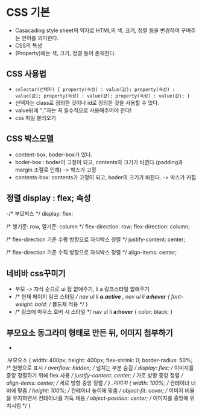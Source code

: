 # CSS 기본
- Casacading style sheet의 약자로 HTML의 색. 크기, 정렬 등을 변경하여 꾸며주는 언어를 의미한다.
- CSS의 특성
- (Property)에는 색, 크기, 정렬 등이 존재한다.
## CSS 사용법
- `selector(선택자) {
	property(속성) : value(값);
    property(속성) : value(값);
    property(속성) : value(값);
    property(속성) : value(값);
 }`
 - 선택자는 class로 정의한 것이나 id로 정의한 것을 사용할 수 있다.
 - value뒤에 ";"자는 꼭 필수적으로 사용해주어야 한다!
 - css 파일 불러오기  <link rel="stylesheet" href="style sheet example.css">

 ## CSS 박스모델
 - content-box, boder-box가 있다.
 - boder-box : boder이 고정이 되고, contents의 크기가 바뀐다.(padding과 margin 조절로 인해) -> 박스가 고정
 - contents-box: contents가 고정이 되고, boder의 크기가 바뀐다. -> 박스가 커짐


## 정렬 display : flex; 속성
-/* 부모박스 */
    display: flex;

/* 행기준: row, 열기준: column */
    flex-direction: row;
    flex-direction: column;

/* flex-direction 기준 수평 방향으로 자식박스 정렬 */
    justify-content: center;

/* flex-direction 기준  수직 방향으로 자식박스 정렬 */
    align-items: center;

 ## 네비바 css꾸미기
 - 부모 -> 자식 순으로 ui 점 없애주기, li a 링크스타일 없애주기
 - /* 현재 페이지 링크 스타일 */
nav ul li **a.active** , nav ul li **a:hover** {
    font-weight: bold; /* 볼드체 적용 */
}
- /* 링크에 마우스 호버 시 스타일 */
nav ul li **a:hover** {
    color: black;
}

## 부모요소 동그라미 형태로 만든 뒤, 이미지 첨부하기
-
.부모요소 {
    width: 400px;
    height: 400px;
    flex-shrink: 0;
    border-radius: 50%; /* 원형으로 표시 */
    overflow: hidden; /* 넘치는 부분 숨김 */
    display: flex; /* 이미지를 중앙 정렬하기 위해 flex 사용 */
    justify-content: center; /* 가로 방향 중앙 정렬 */
    align-items: center; /* 세로 방향 중앙 정렬 */
}
.이미지 {
    width: 100%; /* 컨테이너 너비에 맞춤 */
    height: 100%; /* 컨테이너 높이에 맞춤 */
    object-fit: cover; /* 이미지 비율을 유지하면서 컨테이너를 가득 채움 */
    object-position: center; /* 이미지를 중앙에 위치시킴 */
}

## 